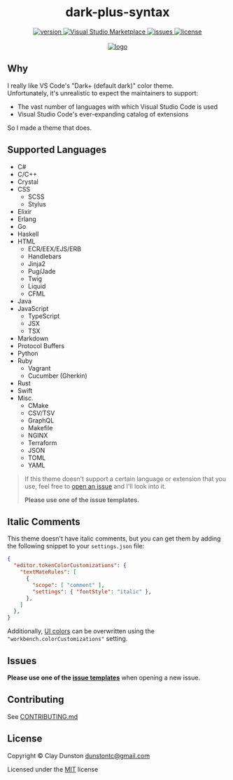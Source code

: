 <div align="center">

  <h1>dark-plus-syntax</h1>

  <a href="https://marketplace.visualstudio.com/items?itemName=dunstontc.dark-plus-syntax">
    <img alt="version" src="https://vsmarketplacebadge.apphb.com/version-short/dunstontc.dark-plus-syntax.svg?style=flat&color=blue" />
  </a>
  <a href="https://marketplace.visualstudio.com/items?itemName=dunstontc.dark-plus-syntax">
    <img alt="Visual Studio Marketplace" src="https://vsmarketplacebadge.apphb.com/installs-short/dunstontc.dark-plus-syntax.svg?style=flat&color=blue" />
  </a>
  <a href="https://github.com/tcd/dark-plus-syntax/issues">
    <img alt="issues" src="https://img.shields.io/github/issues/dunstontc/dark-plus-syntax.svg" />
  </a>
  <a href="https://github.com/tcd/dark-plus-syntax/blob/master/LICENSE.md">
    <img alt="license" src="https://img.shields.io/badge/license-MIT-blue.svg" />
  </a>

  <br/>
  <br/>

  <a href="https://github.com/Microsoft/vscode">
    <img src="https://raw.githubusercontent.com/dunstontc/dark-plus-syntax/master/dist/assets/512.png" alt="logo">
  </a>

</div>


## Why

I really like VS Code's "Dark+ (default dark)" color theme. 
<br/>
Unfortunately, it's unrealistic to expect the maintainers to support:

- The vast number of languages with which Visual Studio Code is used
- Visual Studio Code's ever-expanding catalog of extensions

So I made a theme that does.

<!-- This theme also tries to highlight features (ex: strings, variables, functions, classes) uniformly across languages. -->


## Supported Languages

- C#
- C/C++
- Crystal
- CSS
    - SCSS
    - Stylus
- Elixir
- Erlang
- Go
- Haskell
- HTML
    - ECR/EEX/EJS/ERB
    - Handlebars
    - Jinja2
    - Pug/Jade
    - Twig
    - Liquid
    - CFML
- Java
    <!-- - Kotlin -->
    <!-- - Groovy -->
    <!-- - Scala -->
- JavaScript
    - TypeScript
    - JSX
    - TSX
- Markdown
- Protocol Buffers
- Python
- Ruby
    - Vagrant
    - Cucumber (Gherkin)
- Rust
- Swift
- Misc.
    - CMake
    - CSV/TSV
    - GraphQL
    - Makefile
    - NGINX
    - Terraform
    - JSON
    - TOML
    - YAML


> If this theme doesn't support a certain language or extension that you use, 
> feel free to [open an issue](https://github.com/tcd/dark-plus-syntax/issues/new) and I'll look into it.
>
> **Please use one of the issue templates.**

## Italic Comments

This theme doesn't have italic comments, but you can get them by adding the following snippet to your `settings.json` file:

```json
{
  "editor.tokenColorCustomizations": {
    "textMateRules": [
      {
        "scope": [ "comment" ],
        "settings": { "fontStyle": "italic" },
      },
    ]
  },
}
```

Additionally, [UI colors](https://code.visualstudio.com/api/references/theme-color) can be overwritten using the `"workbench.colorCustomizations"` setting.


## Issues

**Please use one of the [issue templates](https://github.com/tcd/dark-plus-syntax/issues/new)** when opening a new issue.


## Contributing

See [CONTRIBUTING.md](https://github.com/tcd/dark-plus-syntax/blob/master/CONTRIBUTING.md)



## License

Copyright © Clay Dunston <dunstontc@gmail.com>

Licensed under the [MIT](https://github.com/tcd/dark-plus-syntax/blob/master/LICENSE.md) license
